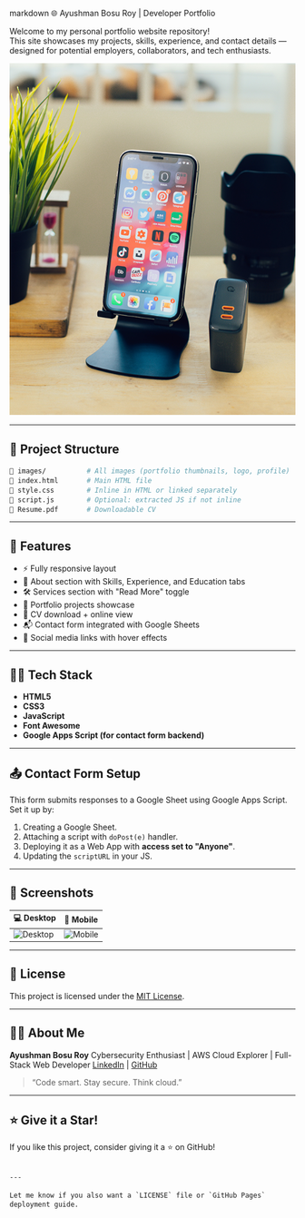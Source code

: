 markdown
 🌐 Ayushman Bosu Roy | Developer Portfolio

Welcome to my personal portfolio website repository!  
This site showcases my projects, skills, experience, and contact details — designed for potential employers, collaborators, and tech enthusiasts.

![Portfolio Banner](images/work-1.png)


---

## 📁 Project Structure

```bash
📁 images/          # All images (portfolio thumbnails, logo, profile)
📄 index.html       # Main HTML file
📄 style.css        # Inline in HTML or linked separately
📄 script.js        # Optional: extracted JS if not inline
📄 Resume.pdf       # Downloadable CV
````

---

## 💼 Features

* ⚡ Fully responsive layout
* 🧠 About section with Skills, Experience, and Education tabs
* 🛠️ Services section with "Read More" toggle
* 📂 Portfolio projects showcase
* 📄 CV download + online view
* 📬 Contact form integrated with Google Sheets
* 🔗 Social media links with hover effects

---

## 🧑‍💻 Tech Stack

* **HTML5**
* **CSS3**
* **JavaScript**
* **Font Awesome**
* **Google Apps Script (for contact form backend)**

---

## 📤 Contact Form Setup

This form submits responses to a Google Sheet using Google Apps Script.
Set it up by:

1. Creating a Google Sheet.
2. Attaching a script with `doPost(e)` handler.
3. Deploying it as a Web App with **access set to "Anyone"**.
4. Updating the `scriptURL` in your JS.

---

## 📸 Screenshots

| 💻 Desktop                    | 📱 Mobile                    |
| ----------------------------- | ---------------------------- |
| ![Desktop](images/work-2.png) | ![Mobile](images/work-3.png) |

---

## 🧾 License

This project is licensed under the [MIT License](LICENSE).

---

## 🙋‍♂️ About Me

**Ayushman Bosu Roy**
Cybersecurity Enthusiast | AWS Cloud Explorer | Full-Stack Web Developer
[LinkedIn](https://www.linkedin.com/in/ayushman-bosu-roy-24b3842b1/) | [GitHub](https://github.com/ayu-haker)

> “Code smart. Stay secure. Think cloud.”

---

## ⭐️ Give it a Star!

If you like this project, consider giving it a ⭐ on GitHub!

```

---

Let me know if you also want a `LICENSE` file or `GitHub Pages` deployment guide.
```
